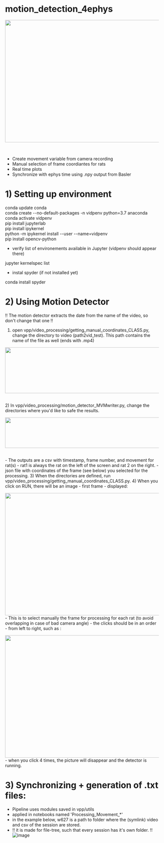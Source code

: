 # motion_detection_4ephys


<p align ="center">
    <img src = "https://user-images.githubusercontent.com/65451658/172926414-1a9c5103-29ff-405a-99e0-2b1184ac7db9.gif"
         width="600" height="400">
</p>
<br>


- Create movement variable from camera recording 
- Manual selection of frame coordiantes for rats
- Real time plots
- Synchronize with ephys time using .npy output from Basler

# 1) Setting up environment
conda update conda<br>
conda create --no-default-packages -n vidpenv python=3.7 anaconda<br>
conda activate vidpenv<br>
pip install jupyterlab<br>
pip install ipykernel<br>
python -m ipykernel install --user --name=vidpenv<br>
pip install opencv-python<br>

+ verify list of environements available in Jupyter (vidpenv should appear there)

jupyter kernelspec list<br>

+ instal spyder (if not installed yet)

conda install spyder<br>

# 2) Using Motion Detector
!! The motion detector extracts the date from the name of the video, so don't change that one !!
1) open vpp/video_processing/getting_manual_coordinates_CLASS.py, change the directory to video (path2vid_test). This path contains the name of the file as well (ends with .mp4)<br>
<p align ="left">
    <img src = "https://user-images.githubusercontent.com/65451658/172964114-f20cd5e4-af56-4f90-87bc-e6d386e4365e.png" width="800" height="150">
</p>
<br>
2) In vpp/video_processing/motion_detector_MVMwriter.py, change the directories where you'd like to safe the results.
<p align ="left">
    <img src = "https://user-images.githubusercontent.com/65451658/172964457-05318e0b-9e4b-424f-9d85-d0b3cef93477.png"
         width="600" height="100">
</p>
<br>
- The outputs are a csv with timestamp, frame number, and movement for rat(s)  
- rat1 is always the rat on the left of the screen and rat 2 on the right.
- json file with coordinates of the frame (see below) you selected for the processing.
3) When the directories are defined, run vpp/video_processing/getting_manual_coordinates_CLASS.py.
4) When you click on RUN, there will be an image - first frame - displayed:<br>
<p align ="left">
    <img src = "https://user-images.githubusercontent.com/65451658/172965394-254f81a5-a4d8-4b45-8e5f-6cc7edac0ddd.png" width="600" height="400"><br>
- This is to select manually the frame for processing for each rat (to avoid overlapping in case of bad camera angle)
- the clicks should be in an order - from left to right, such as :<br>
<p align ="left">
    <img src = "https://user-images.githubusercontent.com/65451658/172965444-540613d7-ec12-4981-ae4e-f7c9c80ae584.png" width="600" height="400"><br>
- when you click 4 times, the picture will disappear and the detector is running.

# 3) Synchronizing + generation of .txt files:
+ Pipeline uses modules saved in vpp/utils<br>
+ applied in notebooks named 'Processing_Movement_*'<br>
+ in the example below, w627 is a path to folder where the (symlink) video and csv of the session are stored. 
+ !! it is made for file-tree, such that every session has it's own folder. !!<br>
![image](https://user-images.githubusercontent.com/65451658/172966213-b19340b7-abee-4ad3-9f3d-afb1004aedb5.png)
